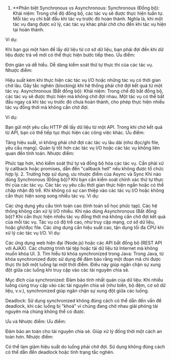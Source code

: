 1. **Phân biệt Synchronous vs Asynchronous:
   Synchronous (Đồng bộ):
   Khái niệm: Trong chế độ đồng bộ, các tác vụ sẽ được thực hiện tuần tự. Mỗi tác vụ chỉ bắt đầu khi tác vụ trước đó hoàn thành. Nghĩa là, khi một tác vụ đang được xử lý, các tác vụ khác phải chờ cho đến khi tác vụ hiện tại hoàn thành.

Ví dụ:

Khi bạn gọi một hàm để lấy dữ liệu từ cơ sở dữ liệu, bạn phải đợi đến khi dữ liệu được trả về mới có thể thực hiện bước tiếp theo.
Ưu điểm:

Đơn giản và dễ hiểu.
Dễ dàng kiểm soát thứ tự thực thi của các tác vụ.
Nhược điểm:

Hiệu suất kém khi thực hiện các tác vụ I/O hoặc những tác vụ có thời gian chờ lâu.
Gây tắc nghẽn (blocking) khi hệ thống phải chờ đợi kết quả từ một tác vụ.
Asynchronous (Bất đồng bộ):
Khái niệm: Trong chế độ bất đồng bộ, các tác vụ sẽ được thực hiện mà không chờ đợi nhau. Một tác vụ có thể bắt đầu ngay cả khi tác vụ trước đó chưa hoàn thành, cho phép thực hiện nhiều tác vụ đồng thời mà không cần chờ đợi.

Ví dụ:

Bạn gửi một yêu cầu HTTP để lấy dữ liệu từ một API. Trong khi chờ kết quả từ API, bạn có thể tiếp tục thực hiện các công việc khác.
Ưu điểm:

Tăng hiệu suất, vì không phải chờ đợi các tác vụ lâu dài (như đọc/ghi file, yêu cầu mạng).
Quản lý tốt hơn các tác vụ I/O hoặc các tác vụ không liên quan đến tính toán.
Nhược điểm:

Phức tạp hơn, khó kiểm soát thứ tự và đồng bộ hóa các tác vụ.
Cần phải xử lý callback hoặc promises, dẫn đến "callback hell" nếu không được tổ chức hợp lý.
2. Trường hợp sử dụng, ưu nhược điểm của Async và Sync
   Khi nào dùng Synchronous (Đồng bộ)?
   Khi bạn cần kiểm soát chính xác thứ tự thực thi của các tác vụ.
   Các tác vụ yêu cầu thời gian thực hiện ngắn hoặc có thể chấp nhận độ trễ.
   Khi không có sự can thiệp vào các tác vụ I/O hoặc không cần thực hiện song song nhiều tác vụ.
   Ví dụ:

Các ứng dụng yêu cầu tính toán cao (tính toán số học phức tạp).
Các hệ thống không cần xử lý I/O nhiều.
Khi nào dùng Asynchronous (Bất đồng bộ)?
Khi cần thực hiện nhiều tác vụ đồng thời mà không cần chờ đợi kết quả của mỗi tác vụ.
Tác vụ có độ trễ cao, như truy cập mạng, cơ sở dữ liệu, hoặc ghi/đọc file.
Các ứng dụng cần hiệu suất cao, tận dụng tối đa CPU khi xử lý các tác vụ I/O.
Ví dụ:

Các ứng dụng web hiện đại (Node.js) hoặc các API bất đồng bộ (REST API với AJAX).
Các chương trình tải tệp hoặc tải dữ liệu từ Internet mà không muốn khóa UI.
3. Tìm hiểu từ khóa synchronized trong Java:
   Trong Java, từ khóa synchronized được sử dụng để đảm bảo rằng một đoạn mã chỉ được thực thi bởi một luồng tại một thời điểm. Điều này giúp ngăn chặn sự xung đột giữa các luồng khi truy cập vào các tài nguyên chia sẻ.

Mục đích của synchronized:
Đảm bảo tính nhất quán của dữ liệu: Khi nhiều luồng cùng truy cập vào các tài nguyên chia sẻ (như biến, bộ đệm, cơ sở dữ liệu, v.v.), synchronized giúp ngăn chặn sự xung đột giữa các luồng.

Deadlock: Sử dụng synchronized không đúng cách có thể dẫn đến vấn đề deadlock, khi các luồng bị "khoá" vì chúng đang chờ nhau giải phóng tài nguyên mà chúng không thể có được.

Ưu và Nhược điểm:
Ưu điểm:

Đảm bảo an toàn cho tài nguyên chia sẻ.
Giúp xử lý đồng thời một cách an toàn hơn.
Nhược điểm:

Có thể làm giảm hiệu suất do luồng phải chờ đợi.
Sử dụng không đúng cách có thể dẫn đến deadlock hoặc tình trạng tắc nghẽn.